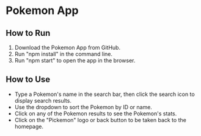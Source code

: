 # Pokemon App

## How to Run

1. Download the Pokemon App from GitHub.
2. Run "npm install" in the command line.
3. Run "npm start" to open the app in the browser.

## How to Use

- Type a Pokemon's name in the search bar, then click the search icon to display search results.
- Use the dropdown to sort the Pokemon by ID or name.
- Click on any of the Pokemon results to see the Pokemon's stats.
- Click on the "Pickemon" logo or back button to be taken back to the homepage.
